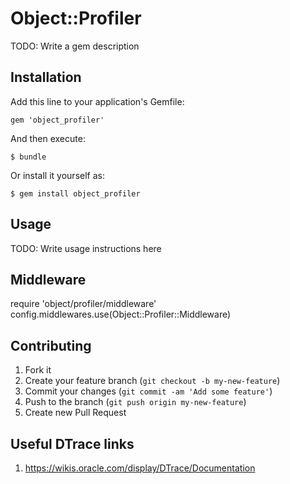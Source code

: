 # Object::Profiler

TODO: Write a gem description

## Installation

Add this line to your application's Gemfile:

    gem 'object_profiler'

And then execute:

    $ bundle

Or install it yourself as:

    $ gem install object_profiler

## Usage

TODO: Write usage instructions here

## Middleware

  require 'object/profiler/middleware'
  config.middlewares.use(Object::Profiler::Middleware)

## Contributing

1. Fork it
2. Create your feature branch (`git checkout -b my-new-feature`)
3. Commit your changes (`git commit -am 'Add some feature'`)
4. Push to the branch (`git push origin my-new-feature`)
5. Create new Pull Request

## Useful DTrace links

1. https://wikis.oracle.com/display/DTrace/Documentation